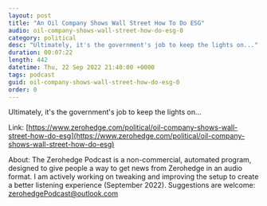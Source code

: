 ```yaml
---
layout: post
title: "An Oil Company Shows Wall Street How To Do ESG"
audio: oil-company-shows-wall-street-how-do-esg-0
category: political
desc: "Ultimately, it's the government's job to keep the lights on..."
duration: 00:07:22
length: 442
datetime: Thu, 22 Sep 2022 21:40:00 +0000
tags: podcast
guid: oil-company-shows-wall-street-how-do-esg-0
order: 0
---
```

Ultimately, it's the government's job to keep the lights on...

Link: [https://www.zerohedge.com/political/oil-company-shows-wall-street-how-do-esg](https://www.zerohedge.com/political/oil-company-shows-wall-street-how-do-esg)

About: The Zerohedge Podcast is a non-commercial, automated program, designed to give people a way to get news from Zerohedge in an audio format.  I am actively working on tweaking and improving the setup to create a better listening experience (September 2022).  Suggestions are welcome: [zerohedgePodcast@outlook.com](mailto:zerohedgePodcast@outlook.com)